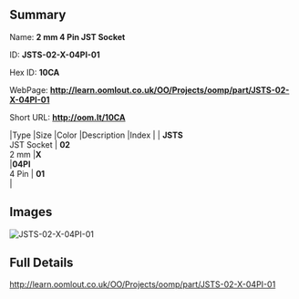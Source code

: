 

## Summary
 
Name: __2 mm 4 Pin JST Socket__

ID: __JSTS-02-X-04PI-01__

Hex ID: __10CA__

WebPage: __http://learn.oomlout.co.uk/OO/Projects/oomp/part/JSTS-02-X-04PI-01__

Short URL: __http://oom.lt/10CA__


|Type   |Size   |Color   |Description   |Index   |
| __JSTS__ <br>JST Socket  | __02__<br>2 mm   |__X__<br>    |__04PI__<br>4 Pin    | __01__<br>  |


## Images
![JSTS-02-X-04PI-01](http://oomlout.com/oomp-gen/parts/JSTS-02-X-04PI-01/JSTS-02-X-04PI-01_420.jpg)

## Full Details

 http://learn.oomlout.co.uk/OO/Projects/oomp/part/JSTS-02-X-04PI-01

